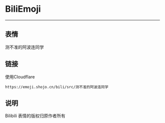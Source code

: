 # BiliEmoji
---
## 表情
测不准的阿波连同学
## 链接
使用Cloudflare
```
https://emoji.shojo.cn/bili/src/测不准的阿波连同学
```
## 说明
Bilibili 表情的版权归原作者所有
